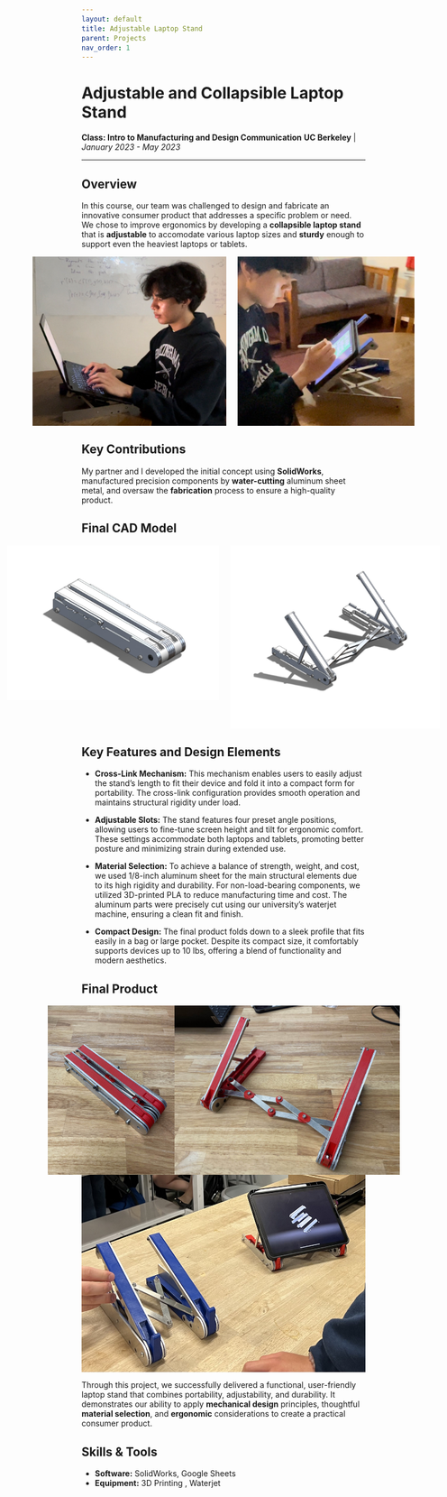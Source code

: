 ```yaml
---
layout: default
title: Adjustable Laptop Stand
parent: Projects
nav_order: 1
---
```


# Adjustable and Collapsible Laptop Stand
**Class: Intro to Manufacturing and Design Communication**
**UC Berkeley** | *January 2023 - May 2023*

---

## Overview
In this course, our team was challenged to design and fabricate an innovative consumer product that addresses a specific problem or need. We chose to improve ergonomics by developing a **collapsible laptop stand** that is **adjustable** to accomodate various laptop sizes and **sturdy** enough to support even the heaviest laptops or tablets.

<div style="display: flex; justify-content: center; gap: 20px;">
    <img src="assets/laptopOnStand.png" alt="Laptop stand closed" style="height: 300px; width: auto;">
    <img src="assets/ipadOnStand.png" alt="Laptop stand open" style="height: 300px; width: auto;">
</div>

## Key Contributions
My partner and I developed the initial concept using **SolidWorks**, manufactured precision components by **water-cutting** aluminum sheet metal, and oversaw the **fabrication** process to ensure a high-quality product.

## Final CAD Model
<div style="display: flex; justify-content: center; gap: 20px;">
    <img src="assets/CADclosed.jpg" alt="Laptop stand closed" style="height: 275px; width: auto;">
    <img src="assets/CADopen.jpg" alt="Laptop stand open" style="height: 325px; width: auto;">
</div>

## Key Features and Design Elements
- **Cross-Link Mechanism:** This mechanism enables users to easily adjust the stand’s length to fit their device and fold it into a compact form for portability. The cross-link configuration provides smooth operation and maintains structural rigidity under load.

- **Adjustable Slots:** The stand features four preset angle positions, allowing users to fine-tune screen height and tilt for ergonomic comfort. These settings accommodate both laptops and tablets, promoting better posture and minimizing strain during extended use.

- **Material Selection:** To achieve a balance of strength, weight, and cost, we used 1/8-inch aluminum sheet for the main structural elements due to its high rigidity and durability. For non-load-bearing components, we utilized 3D-printed PLA to reduce manufacturing time and cost. The aluminum parts were precisely cut using our university’s waterjet machine, ensuring a clean fit and finish.

- **Compact Design:** The final product folds down to a sleek profile that fits easily in a bag or large pocket. Despite its compact size, it comfortably supports devices up to 10 lbs, offering a blend of functionality and modern aesthetics.

## Final Product
<div style="display: flex; justify-content: center;">
    <img src="assets/standclosed.jpg" alt="Laptop stand closed" style="height: 300px; width: auto;">
    <img src="assets/standopen.jpg" alt="Laptop stand open" style="height: 300px; width: auto;">
</div>



<div style="display: flex; justify-content: center; gap: 20px;">
    <img src="assets/twoStands.jpg" alt="Laptop stand closed" style="height: 350px; width: auto;">
</div>

Through this project, we successfully delivered a functional, user-friendly laptop stand that combines portability, adjustability, and durability. It demonstrates our ability to apply **mechanical design** principles, thoughtful **material selection**, and **ergonomic** considerations to create a practical consumer product.


## Skills & Tools
- **Software:** SolidWorks, Google Sheets
- **Equipment:** 3D Printing , Waterjet